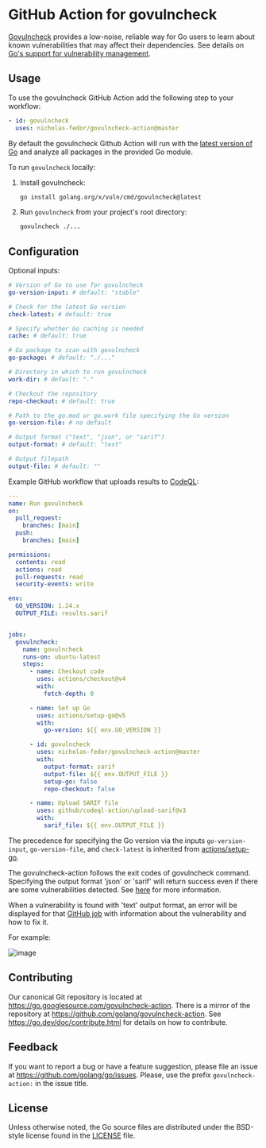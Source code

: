# GitHub Action for govulncheck

[Govulncheck](https://pkg.go.dev/golang.org/x/vuln/cmd/govulncheck) provides a low-noise, reliable way for Go users to learn about known vulnerabilities that may affect their dependencies.
See details on [Go's support for vulnerability management](https://go.dev/blog/vuln).

## Usage

To use the govulncheck GitHub Action add the following step to your workflow:

  ```yaml
  - id: govulncheck
    uses: nicholas-fedor/govulncheck-action@master
  ```

By default the govulncheck Github Action will run with the [latest version of Go](https://go.dev/doc/install) and analyze all packages in the provided Go module.

To run `govulncheck` locally:

1. Install govulncheck:

    ```bash
    go install golang.org/x/vuln/cmd/govulncheck@latest
    ```

2. Run `govulncheck` from your project's root directory:

    ```bash
    govulncheck ./...
    ```

## Configuration

Optional inputs:

  ```yaml
  # Version of Go to use for govulncheck
  go-version-input: # default: "stable"

  # Check for the latest Go version
  check-latest: # default: true

  # Specify whether Go caching is needed
  cache: # default: true

  # Go package to scan with govulncheck
  go-package: # default: "./..."

  # Directory in which to run govulncheck
  work-dir: # default: "."

  # Checkout the repository
  repo-checkout: # default: true

  # Path to the go.mod or go.work file specifying the Go version
  go-version-file: # no default

  # Output format ("text", "json", or "sarif")
  output-format: # default: "text"

  # Output filepath
  output-file: # default: ""
  ```

Example GitHub workflow that uploads results to [CodeQL](https://docs.github.com/en/code-security/code-scanning/introduction-to-code-scanning/about-code-scanning-with-codeql):

```yaml
---
name: Run govulncheck
on:
  pull_request:
    branches: [main]
  push:
    branches: [main]

permissions:
  contents: read
  actions: read
  pull-requests: read
  security-events: write

env:
  GO_VERSION: 1.24.x
  OUTPUT_FILE: results.sarif


jobs:
  govulncheck:
    name: govulncheck
    runs-on: ubuntu-latest
    steps:
      - name: Checkout code
        uses: actions/checkout@v4
        with:
          fetch-depth: 0

      - name: Set up Go
        uses: actions/setup-go@v5
        with:
          go-version: ${{ env.GO_VERSION }}

      - id: govulncheck
        uses: nicholas-fedor/govulncheck-action@master
        with:
          output-format: sarif
          output-file: ${{ env.OUTPUT_FILE }}
          setup-go: false
          repo-checkout: false

      - name: Upload SARIF file
        uses: github/codeql-action/upload-sarif@v3
        with:
          sarif_file: ${{ env.OUTPUT_FILE }}
```

The precedence for specifying the Go version via the inputs `go-version-input`, `go-version-file`, and `check-latest` is inherited from [actions/setup-go](https://github.com/actions/setup-go).

The govulncheck-action follows the exit codes of govulncheck command.
Specifying the output format 'json' or 'sarif' will return success even if there are some vulnerabilities detected. See [here](https://pkg.go.dev/golang.org/x/vuln/cmd/govulncheck#hdr-Exit_codes)
for more information.

When a vulnerability is found with 'text' output format, an error will be displayed for that [GitHub job](https://docs.github.com/en/actions/using-jobs/using-jobs-in-a-workflow) with information about the vulnerability and how to fix it.

For example:

![image](https://github.com/bkessler-go/prototype-repo/assets/107496148/932a2e5c-730e-4583-90f3-edab3ca06f60)

## Contributing

Our canonical Git repository is located at <https://go.googlesource.com/govulncheck-action>.
There is a mirror of the repository at <https://github.com/golang/govulncheck-action>.
See <https://go.dev/doc/contribute.html> for details on how to contribute.

## Feedback

If you want to report a bug or have a feature suggestion, please file an issue at <https://github.com/golang/go/issues>.
Please, use the prefix `govulncheck-action:` in the issue title.

## License

Unless otherwise noted, the Go source files are distributed under the BSD-style license found in the [LICENSE](LICENSE) file.
